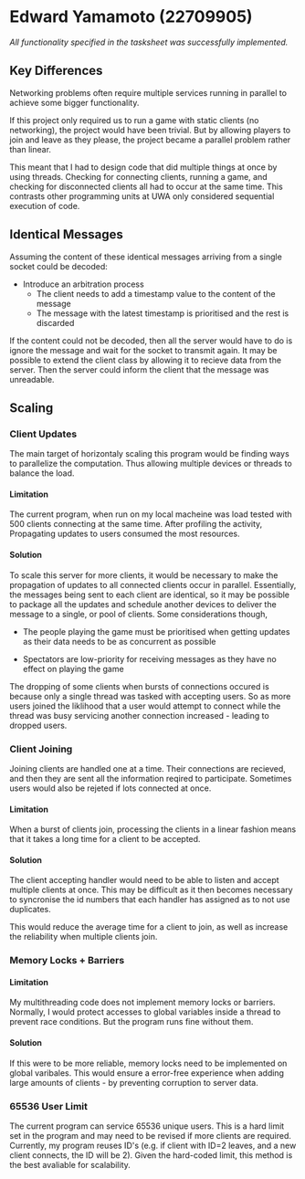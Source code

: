 # Edward Yamamoto (22709905)

_All functionality specified in the tasksheet was successfully implemented._

## Key Differences

Networking problems often require multiple services running in parallel to
achieve some bigger functionality.

If this project only required us to run a game with static clients (no networking),
the project would have been trivial. But by allowing players to join and leave
as they please, the project became a parallel problem rather than linear.

This meant that I had to design code that did multiple things at once by using
threads. Checking for connecting clients, running a game, and checking for
disconnected clients all had to occur at the same time. This contrasts other
programming units at UWA only considered sequential execution of code.

## Identical Messages

Assuming the content of these identical messages arriving from a single socket
could be decoded:

- Introduce an arbitration process
  - The client needs to add a timestamp value to the content of the message
  - The message with the latest timestamp is prioritised and the rest is discarded

If the content could not be decoded, then all the server would have to do is
ignore the message and wait for the socket to transmit again. It may be possible
to extend the client class by allowing it to recieve data from the server. Then
the server could inform the client that the message was unreadable.

## Scaling

### Client Updates

The main target of horizontaly scaling this program would be finding ways to
parallelize the computation. Thus allowing multiple devices or threads to balance
the load.

#### Limitation

The current program, when run on my local macheine was load tested with 500
clients connecting at the same time. After profiling the activity, Propagating
updates to users consumed the most resources.

#### Solution

To scale this server for more clients, it would be necessary to make the propagation
of updates to all connected clients occur in parallel. Essentially, the messages
being sent to each client are identical, so it may be possible to package all the
updates and schedule another devices to deliver the message to a single, or pool
of clients. Some considerations though,

- The people playing the game must be prioritised when getting updates as their
  data needs to be as concurrent as possible

- Spectators are low-priority for receiving messages as they have no effect on
  playing the game

The dropping of some clients when bursts of connections occured is because only
a single thread was tasked with accepting users. So as more users joined the
liklihood that a user would attempt to connect while the thread was busy servicing
another connection increased - leading to dropped users.

### Client Joining

Joining clients are handled one at a time. Their connections are recieved, and
then they are sent all the information reqired to participate. Sometimes users
would also be rejeted if lots connected at once.

#### Limitation

When a burst of clients join, processing the clients in a linear fashion means
that it takes a long time for a client to be accepted.

#### Solution

The client accepting handler would need to be able to listen and accept multiple
clients at once. This may be difficult as it then becomes necessary to syncronise
the id numbers that each handler has assigned as to not use duplicates.

This would reduce the average time for a client to join, as well
as increase the reliability when multiple clients join.

### Memory Locks + Barriers

#### Limitation

My multithreading code does not implement memory locks or barriers. Normally, I
would protect accesses to global variables inside a thread to prevent race
conditions. But the program runs fine without them.

#### Solution

If this were to be more reliable, memory locks need to be implemented on global
varibales. This would ensure a error-free experience when adding large amounts
of clients - by preventing corruption to server data.

### 65536 User Limit

The current program can service 65536 unique users. This is a hard limit set in
the program and may need to be revised if more clients are required. Currently,
my program reuses ID's (e.g. if client with ID=2 leaves, and a new client
connects, the ID will be 2). Given the hard-coded limit, this method is the best
avaliable for scalability.
